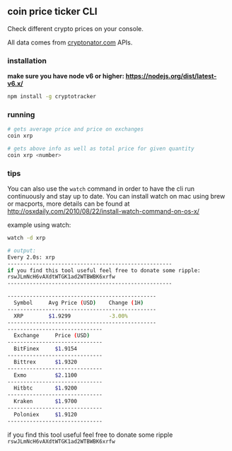 ## coin price ticker CLI

Check different crypto prices on your console.

All data comes from [cryptonator.com](https://cryptonator.com/) APIs.


### installation
**make sure you have node v6 or higher: https://nodejs.org/dist/latest-v6.x/**

```bash
npm install -g cryptotracker
```

### running
```bash
# gets average price and price on exchanges
coin xrp

# gets above info as well as total price for given quantity
coin xrp <number> 
```

### tips
You can also use the `watch` command in order to have the cli run continuously and stay up to date.
You can install watch on mac using brew or macports, more details can be found at http://osxdaily.com/2010/08/22/install-watch-command-on-os-x/

example using watch:
```bash
watch -d xrp

# output:
Every 2.0s: xrp
----------------------------------------------------
if you find this tool useful feel free to donate some ripple:
rswJLmNcH6vAXdtWTGK1ad2WTBWBK6xrfw
----------------------------------------------------

-----------------------------------------------
  Symbol     Avg Price (USD)    Change (1H)
-----------------------------------------------
  XRP        $1.9299            -3.00%
-----------------------------------------------
------------------------------
  Exchange     Price (USD)
------------------------------
  BitFinex     $1.9154
------------------------------
  Bittrex      $1.9320
------------------------------
  Exmo         $2.1100
------------------------------
  Hitbtc       $1.9200
------------------------------
  Kraken       $1.9700
------------------------------
  Poloniex     $1.9120
------------------------------
```

if you find this tool useful feel free to donate some ripple
```rswJLmNcH6vAXdtWTGK1ad2WTBWBK6xrfw```